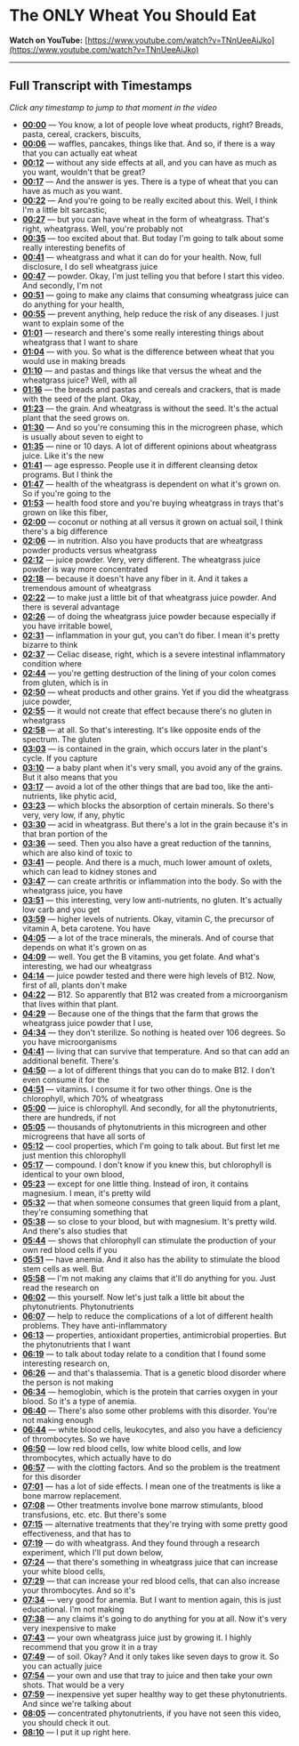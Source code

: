 # The ONLY Wheat You Should Eat

**Watch on YouTube:** [https://www.youtube.com/watch?v=TNnUeeAiJko](https://www.youtube.com/watch?v=TNnUeeAiJko)

---

## Full Transcript with Timestamps

*Click any timestamp to jump to that moment in the video*

- **[00:00](https://www.youtube.com/watch?v=TNnUeeAiJko&t=0s)** — You know, a lot of people love wheat products, right? Breads, pasta, cereal, crackers, biscuits,
- **[00:06](https://www.youtube.com/watch?v=TNnUeeAiJko&t=6s)** — waffles, pancakes, things like that. And so, if there is a way that you can actually eat wheat
- **[00:12](https://www.youtube.com/watch?v=TNnUeeAiJko&t=12s)** — without any side effects at all, and you can have as much as you want, wouldn't that be great?
- **[00:17](https://www.youtube.com/watch?v=TNnUeeAiJko&t=17s)** — And the answer is yes. There is a type of wheat that you can have as much as you want.
- **[00:22](https://www.youtube.com/watch?v=TNnUeeAiJko&t=22s)** — And you're going to be really excited about this. Well, I think I'm a little bit sarcastic,
- **[00:27](https://www.youtube.com/watch?v=TNnUeeAiJko&t=27s)** — but you can have wheat in the form of wheatgrass. That's right, wheatgrass. Well, you're probably not
- **[00:35](https://www.youtube.com/watch?v=TNnUeeAiJko&t=35s)** — too excited about that. But today I'm going to talk about some really interesting benefits of
- **[00:41](https://www.youtube.com/watch?v=TNnUeeAiJko&t=41s)** — wheatgrass and what it can do for your health. Now, full disclosure, I do sell wheatgrass juice
- **[00:47](https://www.youtube.com/watch?v=TNnUeeAiJko&t=47s)** — powder. Okay, I'm just telling you that before I start this video. And secondly, I'm not
- **[00:51](https://www.youtube.com/watch?v=TNnUeeAiJko&t=51s)** — going to make any claims that consuming wheatgrass juice can do anything for your health,
- **[00:55](https://www.youtube.com/watch?v=TNnUeeAiJko&t=55s)** — prevent anything, help reduce the risk of any diseases. I just want to explain some of the
- **[01:01](https://www.youtube.com/watch?v=TNnUeeAiJko&t=61s)** — research and there's some really interesting things about wheatgrass that I want to share
- **[01:04](https://www.youtube.com/watch?v=TNnUeeAiJko&t=64s)** — with you. So what is the difference between wheat that you would use in making breads
- **[01:10](https://www.youtube.com/watch?v=TNnUeeAiJko&t=70s)** — and pastas and things like that versus the wheat and the wheatgrass juice? Well, with all
- **[01:16](https://www.youtube.com/watch?v=TNnUeeAiJko&t=76s)** — the breads and pastas and cereals and crackers, that is made with the seed of the plant. Okay,
- **[01:23](https://www.youtube.com/watch?v=TNnUeeAiJko&t=83s)** — the grain. And wheatgrass is without the seed. It's the actual plant that the seed grows on.
- **[01:30](https://www.youtube.com/watch?v=TNnUeeAiJko&t=90s)** — And so you're consuming this in the microgreen phase, which is usually about seven to eight to
- **[01:35](https://www.youtube.com/watch?v=TNnUeeAiJko&t=95s)** — nine or 10 days. A lot of different opinions about wheatgrass juice. Like it's the new
- **[01:41](https://www.youtube.com/watch?v=TNnUeeAiJko&t=101s)** — age espresso. People use it in different cleansing detox programs. But I think the
- **[01:47](https://www.youtube.com/watch?v=TNnUeeAiJko&t=107s)** — health of the wheatgrass is dependent on what it's grown on. So if you're going to the
- **[01:53](https://www.youtube.com/watch?v=TNnUeeAiJko&t=113s)** — health food store and you're buying wheatgrass in trays that's grown on like this fiber,
- **[02:00](https://www.youtube.com/watch?v=TNnUeeAiJko&t=120s)** — coconut or nothing at all versus it grown on actual soil, I think there's a big difference
- **[02:06](https://www.youtube.com/watch?v=TNnUeeAiJko&t=126s)** — in nutrition. Also you have products that are wheatgrass powder products versus wheatgrass
- **[02:12](https://www.youtube.com/watch?v=TNnUeeAiJko&t=132s)** — juice powder. Very, very different. The wheatgrass juice powder is way more concentrated
- **[02:18](https://www.youtube.com/watch?v=TNnUeeAiJko&t=138s)** — because it doesn't have any fiber in it. And it takes a tremendous amount of wheatgrass
- **[02:22](https://www.youtube.com/watch?v=TNnUeeAiJko&t=142s)** — to make just a little bit of that wheatgrass juice powder. And there is several advantage
- **[02:26](https://www.youtube.com/watch?v=TNnUeeAiJko&t=146s)** — of doing the wheatgrass juice powder because especially if you have irritable bowel,
- **[02:31](https://www.youtube.com/watch?v=TNnUeeAiJko&t=151s)** — inflammation in your gut, you can't do fiber. I mean it's pretty bizarre to think
- **[02:37](https://www.youtube.com/watch?v=TNnUeeAiJko&t=157s)** — Celiac disease, right, which is a severe intestinal inflammatory condition where
- **[02:44](https://www.youtube.com/watch?v=TNnUeeAiJko&t=164s)** — you're getting destruction of the lining of your colon comes from gluten, which is in
- **[02:50](https://www.youtube.com/watch?v=TNnUeeAiJko&t=170s)** — wheat products and other grains. Yet if you did the wheatgrass juice powder,
- **[02:55](https://www.youtube.com/watch?v=TNnUeeAiJko&t=175s)** — it would not create that effect because there's no gluten in wheatgrass
- **[02:58](https://www.youtube.com/watch?v=TNnUeeAiJko&t=178s)** — at all. So that's interesting. It's like opposite ends of the spectrum. The gluten
- **[03:03](https://www.youtube.com/watch?v=TNnUeeAiJko&t=183s)** — is contained in the grain, which occurs later in the plant's cycle. If you capture
- **[03:10](https://www.youtube.com/watch?v=TNnUeeAiJko&t=190s)** — a baby plant when it's very small, you avoid any of the grains. But it also means that you
- **[03:17](https://www.youtube.com/watch?v=TNnUeeAiJko&t=197s)** — avoid a lot of the other things that are bad too, like the anti-nutrients, like phytic acid,
- **[03:23](https://www.youtube.com/watch?v=TNnUeeAiJko&t=203s)** — which blocks the absorption of certain minerals. So there's very, very low, if any, phytic
- **[03:30](https://www.youtube.com/watch?v=TNnUeeAiJko&t=210s)** — acid in wheatgrass. But there's a lot in the grain because it's in that bran portion of the
- **[03:36](https://www.youtube.com/watch?v=TNnUeeAiJko&t=216s)** — seed. Then you also have a great reduction of the tannins, which are also kind of toxic to
- **[03:41](https://www.youtube.com/watch?v=TNnUeeAiJko&t=221s)** — people. And there is a much, much lower amount of oxlets, which can lead to kidney stones and
- **[03:47](https://www.youtube.com/watch?v=TNnUeeAiJko&t=227s)** — can create arthritis or inflammation into the body. So with the wheatgrass juice, you have
- **[03:51](https://www.youtube.com/watch?v=TNnUeeAiJko&t=231s)** — this interesting, very low anti-nutrients, no gluten. It's actually low carb and you get
- **[03:59](https://www.youtube.com/watch?v=TNnUeeAiJko&t=239s)** — higher levels of nutrients. Okay, vitamin C, the precursor of vitamin A, beta carotene. You have
- **[04:05](https://www.youtube.com/watch?v=TNnUeeAiJko&t=245s)** — a lot of the trace minerals, the minerals. And of course that depends on what it's grown on as
- **[04:09](https://www.youtube.com/watch?v=TNnUeeAiJko&t=249s)** — well. You get the B vitamins, you get folate. And what's interesting, we had our wheatgrass
- **[04:14](https://www.youtube.com/watch?v=TNnUeeAiJko&t=254s)** — juice powder tested and there were high levels of B12. Now, first of all, plants don't make
- **[04:22](https://www.youtube.com/watch?v=TNnUeeAiJko&t=262s)** — B12. So apparently that B12 was created from a microorganism that lives within that plant.
- **[04:29](https://www.youtube.com/watch?v=TNnUeeAiJko&t=269s)** — Because one of the things that the farm that grows the wheatgrass juice powder that I use,
- **[04:34](https://www.youtube.com/watch?v=TNnUeeAiJko&t=274s)** — they don't sterilize. So nothing is heated over 106 degrees. So you have microorganisms
- **[04:41](https://www.youtube.com/watch?v=TNnUeeAiJko&t=281s)** — living that can survive that temperature. And so that can add an additional benefit. There's
- **[04:50](https://www.youtube.com/watch?v=TNnUeeAiJko&t=290s)** — a lot of different things that you can do to make B12. I don't even consume it for the
- **[04:51](https://www.youtube.com/watch?v=TNnUeeAiJko&t=291s)** — vitamins. I consume it for two other things. One is the chlorophyll, which 70% of wheatgrass
- **[05:00](https://www.youtube.com/watch?v=TNnUeeAiJko&t=300s)** — juice is chlorophyll. And secondly, for all the phytonutrients, there are hundreds, if not
- **[05:05](https://www.youtube.com/watch?v=TNnUeeAiJko&t=305s)** — thousands of phytonutrients in this microgreen and other microgreens that have all sorts of
- **[05:12](https://www.youtube.com/watch?v=TNnUeeAiJko&t=312s)** — cool properties, which I'm going to talk about. But first let me just mention this chlorophyll
- **[05:17](https://www.youtube.com/watch?v=TNnUeeAiJko&t=317s)** — compound. I don't know if you knew this, but chlorophyll is identical to your own blood,
- **[05:23](https://www.youtube.com/watch?v=TNnUeeAiJko&t=323s)** — except for one little thing. Instead of iron, it contains magnesium. I mean, it's pretty wild
- **[05:32](https://www.youtube.com/watch?v=TNnUeeAiJko&t=332s)** — that when someone consumes that green liquid from a plant, they're consuming something that
- **[05:38](https://www.youtube.com/watch?v=TNnUeeAiJko&t=338s)** — so close to your blood, but with magnesium. It's pretty wild. And there's also studies that
- **[05:44](https://www.youtube.com/watch?v=TNnUeeAiJko&t=344s)** — shows that chlorophyll can stimulate the production of your own red blood cells if you
- **[05:51](https://www.youtube.com/watch?v=TNnUeeAiJko&t=351s)** — have anemia. And it also has the ability to stimulate the blood stem cells as well. But
- **[05:58](https://www.youtube.com/watch?v=TNnUeeAiJko&t=358s)** — I'm not making any claims that it'll do anything for you. Just read the research on
- **[06:02](https://www.youtube.com/watch?v=TNnUeeAiJko&t=362s)** — this yourself. Now let's just talk a little bit about the phytonutrients. Phytonutrients
- **[06:07](https://www.youtube.com/watch?v=TNnUeeAiJko&t=367s)** — help to reduce the complications of a lot of different health problems. They have anti-inflammatory
- **[06:13](https://www.youtube.com/watch?v=TNnUeeAiJko&t=373s)** — properties, antioxidant properties, antimicrobial properties. But the phytonutrients that I want
- **[06:19](https://www.youtube.com/watch?v=TNnUeeAiJko&t=379s)** — to talk about today relate to a condition that I found some interesting research on,
- **[06:26](https://www.youtube.com/watch?v=TNnUeeAiJko&t=386s)** — and that's thalassemia. That is a genetic blood disorder where the person is not making
- **[06:34](https://www.youtube.com/watch?v=TNnUeeAiJko&t=394s)** — hemoglobin, which is the protein that carries oxygen in your blood. So it's a type of anemia.
- **[06:40](https://www.youtube.com/watch?v=TNnUeeAiJko&t=400s)** — There's also some other problems with this disorder. You're not making enough
- **[06:44](https://www.youtube.com/watch?v=TNnUeeAiJko&t=404s)** — white blood cells, leukocytes, and also you have a deficiency of thrombocytes. So we have
- **[06:50](https://www.youtube.com/watch?v=TNnUeeAiJko&t=410s)** — low red blood cells, low white blood cells, and low thrombocytes, which actually have to do
- **[06:57](https://www.youtube.com/watch?v=TNnUeeAiJko&t=417s)** — with the clotting factors. And so the problem is the treatment for this disorder
- **[07:01](https://www.youtube.com/watch?v=TNnUeeAiJko&t=421s)** — has a lot of side effects. I mean one of the treatments is like a bone marrow replacement.
- **[07:08](https://www.youtube.com/watch?v=TNnUeeAiJko&t=428s)** — Other treatments involve bone marrow stimulants, blood transfusions, etc. etc. But there's some
- **[07:15](https://www.youtube.com/watch?v=TNnUeeAiJko&t=435s)** — alternative treatments that they're trying with some pretty good effectiveness, and that has to
- **[07:19](https://www.youtube.com/watch?v=TNnUeeAiJko&t=439s)** — do with wheatgrass. And they found through a research experiment, which I'll put down below,
- **[07:24](https://www.youtube.com/watch?v=TNnUeeAiJko&t=444s)** — that there's something in wheatgrass juice that can increase your white blood cells,
- **[07:29](https://www.youtube.com/watch?v=TNnUeeAiJko&t=449s)** — that can increase your red blood cells, that can also increase your thrombocytes. And so it's
- **[07:34](https://www.youtube.com/watch?v=TNnUeeAiJko&t=454s)** — very good for anemia. But I want to mention again, this is just educational. I'm not making
- **[07:38](https://www.youtube.com/watch?v=TNnUeeAiJko&t=458s)** — any claims it's going to do anything for you at all. Now it's very very inexpensive to make
- **[07:43](https://www.youtube.com/watch?v=TNnUeeAiJko&t=463s)** — your own wheatgrass juice just by growing it. I highly recommend that you grow it in a tray
- **[07:49](https://www.youtube.com/watch?v=TNnUeeAiJko&t=469s)** — of soil. Okay? And it only takes like seven days to grow it. So you can actually juice
- **[07:54](https://www.youtube.com/watch?v=TNnUeeAiJko&t=474s)** — your own and use that tray to juice and then take your own shots. That would be a very
- **[07:59](https://www.youtube.com/watch?v=TNnUeeAiJko&t=479s)** — inexpensive yet super healthy way to get these phytonutrients. And since we're talking about
- **[08:05](https://www.youtube.com/watch?v=TNnUeeAiJko&t=485s)** — concentrated phytonutrients, if you have not seen this video, you should check it out.
- **[08:10](https://www.youtube.com/watch?v=TNnUeeAiJko&t=490s)** — I put it up right here.
